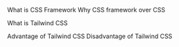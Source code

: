 What is CSS Framework
Why CSS framework over CSS

What is Tailwind CSS

Advantage of Tailwind CSS
Disadvantage of Tailwind CSS